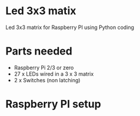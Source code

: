 # Led 3x3 matix
Led 3x3 matrix for Raspberry PI using Python coding

# Parts needed

* Raspberry Pi 2/3 or zero
* 27 x LEDs wired in a 3 x 3 matrix
*  2 x Switches (non latching)

# Raspberry PI setup
